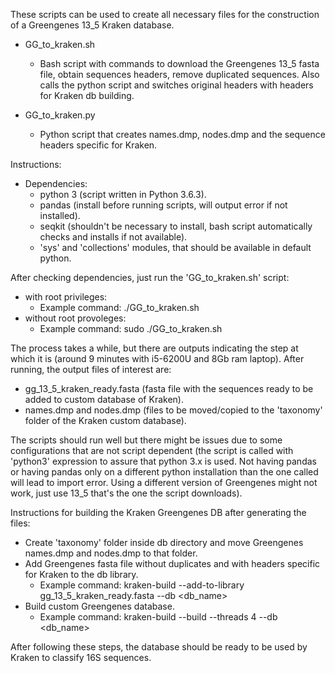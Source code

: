 These scripts can be used to create all necessary files for the construction of a Greengenes 13_5 Kraken database.

- GG_to_kraken.sh
  - Bash script with commands to download the Greengenes 13_5 fasta file, obtain sequences headers, remove duplicated sequences. Also calls the python script and switches original headers with headers for Kraken db building.
  

- GG_to_kraken.py
  - Python script that creates names.dmp, nodes.dmp and the sequence headers specific for Kraken.

Instructions:

- Dependencies:
  - python 3 (script written in Python 3.6.3).
  - pandas (install before running scripts, will output error if not installed).
  - seqkit (shouldn't be necessary to install, bash script automatically checks and installs if not available).
  - 'sys' and 'collections' modules, that should be available in default python.
  
 After checking dependencies, just run the 'GG_to_kraken.sh' script:
  - with root privileges:
    - Example command: ./GG_to_kraken.sh
  - without root provoleges:
    - Example command: sudo ./GG_to_kraken.sh

The process takes a while, but there are outputs indicating the step at which it is (around 9 minutes with i5-6200U and 8Gb ram laptop).
After running, the output files of interest are:
  - gg_13_5_kraken_ready.fasta (fasta file with the sequences ready to be added to custom database of Kraken).
  - names.dmp and nodes.dmp (files to be moved/copied to the 'taxonomy' folder of the Kraken custom database).
  
The scripts should run well but there might be issues due to some configurations that are not script dependent (the script is called with 'python3' expression to assure that python 3.x is used. Not having pandas or having pandas only on a different python installation than the one called will lead to import error. Using a different version of Greengenes might not work, just use 13_5 that's the one the script downloads).
  
Instructions for building the Kraken Greengenes DB after generating the files:

- Create 'taxonomy' folder inside db directory and move Greengenes names.dmp and nodes.dmp to that folder.
- Add Greengenes fasta file without duplicates and with headers specific for Kraken to the db library.
  - Example command: kraken-build --add-to-library gg_13_5_kraken_ready.fasta --db <db_name>
- Build custom Greengenes database.
  - Example command: kraken-build --build --threads 4 --db <db_name>
  
After following these steps, the database should be ready to be used by Kraken to classify 16S sequences.
